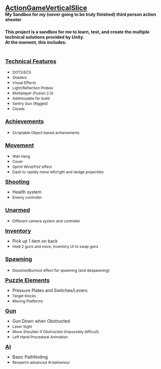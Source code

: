 <h1><u><strong><span style="font-size:22px">ActionGameVerticalSlice</span></strong></u><br />
<span style="font-size:14px">My Sandbox for my (never going to be truly finished) third person action shooter</span></h1>

<h3><span style="font-size:14px">This project is a sandbox for me to learn, test, and create the multiple technical solutions provided by Unity.<br />
At the moment, this includes:</span></h3>

<h3><br />
<span style="font-size:18px"><strong><u>Technical Features</u></strong></span></h3>

<ul>
	<li><span style="font-size:12px">DOTS/ECS</span></li>
	<li><span style="font-size:12px">Shaders</span></li>
	<li><span style="font-size:12px">Visual Effects</span></li>
	<li><span style="font-size:12px">Light/Reflection Probes</span></li>
	<li><span style="font-size:12px">Multiplayer (Fusion 2.0)</span></li>
	<li><span style="font-size:12px">Addressable for build</span></li>
	<li><span style="font-size:12px">Sentry Gun (Rigged)</span></li>
	<li><span style="font-size:12px">Clouds</span></li>
</ul>

<h3><u><span style="font-size:18px"><strong>Achievements</strong></span></u></h3>

<ul>
	<li>
	<p><span style="font-size:12px">Scriptable Object based achievements</span></p>
	</li>
</ul>

<h3><u><strong><span style="font-size:18px">Movement</span></strong></u></h3>

<ul>
	<li><span style="font-size:12px">Wall Hang</span></li>
	<li><span style="font-size:12px">Cover</span></li>
	<li><span style="font-size:12px">Sprint Wind/FoV effect</span></li>
	<li><span style="font-size:12px">Dash to rapidly move left/right and dodge projectiles</span></li>
</ul>

<p><span style="font-size:18px"><strong><u>Shooting</u></strong></span></p>

<ul>
	<li>Health system</li>
	<li><span style="font-size:12px">Enemy controller</span></li>
</ul>

<h3><u><strong><span style="font-size:18px">Unarmed</span></strong></u></h3>

<ul>
	<li>
	<p><span style="font-size:12px">Different camera system and controller</span></p>
	</li>
</ul>

<p><span style="font-size:18px"><u><strong>Inventory</strong></u></span></p>

<ul>
	<li>Pick up 1 item on back</li>
	<li><span style="font-size:12px">Hold 2 guns and more, inventory UI to swap guns</span></li>
</ul>

<h3><u><strong><span style="font-size:18px">Spawning</span></strong></u></h3>

<ul>
	<li>
	<p><span style="font-size:12px">Dissolve/Burnout effect for spawning (and despawning)</span></p>
	</li>
</ul>

<p><span style="font-size:18px"><u><strong>Puzzle Elements</strong></u></span></p>

<ul>
	<li>Pressure Plates and Switches/Levers</li>
	<li><span style="font-size:12px">Target blocks</span></li>
	<li><span style="font-size:12px">Moving Platforms</span></li>
</ul>

<p><u><strong><span style="font-size:18px">Gun</span></strong></u></p>

<ul>
	<li>Gun Down when Obstructed</li>
	<li><span style="font-size:12px">Laser Sight</span></li>
	<li><span style="font-size:12px">Move Shoulder if Obstructed (Impossibly difficult)</span></li>
	<li><span style="font-size:12px">Left Hand Procedural Animation</span></li>
</ul>

<p><span style="font-size:18px"><u><strong>AI</strong></u></span></p>

<ul>
	<li>Basic Pathfinding</li>
	<li><span style="font-size:12px">Research advanced AI behaviour</span></li>
</ul>

<p>&nbsp;</p>
